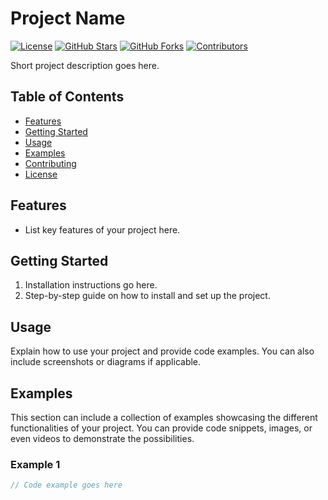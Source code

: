 # Project Name

[![License](https://img.shields.io/badge/license-MIT-blue.svg)](LICENSE)
[![GitHub Stars](https://img.shields.io/github/stars/your_username/repo_name.svg)](https://github.com/your_username/repo_name/stargazers)
[![GitHub Forks](https://img.shields.io/github/forks/your_username/repo_name.svg)](https://github.com/your_username/repo_name/network/members)
[![Contributors](https://img.shields.io/github/contributors/your_username/repo_name.svg)](https://github.com/your_username/repo_name/graphs/contributors)

Short project description goes here.

## Table of Contents
- [Features](#features)
- [Getting Started](#getting-started)
- [Usage](#usage)
- [Examples](#examples)
- [Contributing](#contributing)
- [License](#license)

## Features

- List key features of your project here.

## Getting Started

1. Installation instructions go here.
2. Step-by-step guide on how to install and set up the project.

## Usage

Explain how to use your project and provide code examples. You can also include screenshots or diagrams if applicable.

## Examples

This section can include a collection of examples showcasing the different functionalities of your project. You can provide code snippets, images, or even videos to demonstrate the possibilities.

### Example 1

```cpp
// Code example goes here
